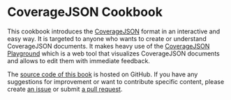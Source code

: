 # CoverageJSON Cookbook

This cookbook introduces the [CoverageJSON](https://github.com/Reading-eScience-Centre/coveragejson/blob/master/spec.md) format in an interactive and easy way. It is targeted to anyone who wants to create or understand CoverageJSON documents. It makes heavy use of the [CoverageJSON Playground](http://reading-escience-centre.github.io/covjson-playground/) which is a web tool that visualizes CoverageJSON documents and allows to edit them with immediate feedback.

The [source code of this book](https://github.com/Reading-eScience-Centre/coveragejson-cookbook) is hosted on GitHub. If you have any suggestions for improvement or want to contribute specific content, please create [an issue](https://github.com/Reading-eScience-Centre/coveragejson-cookbook/issues) or submit [a pull request](https://github.com/Reading-eScience-Centre/coveragejson-cookbook/pulls).